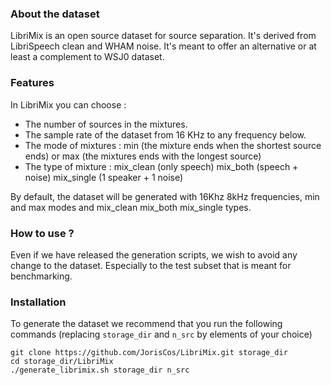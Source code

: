 ### About the dataset
LibriMix is an open source dataset for source separation. 
It's derived from LibriSpeech clean and WHAM noise. It's meant
to offer an alternative or at least a complement to WSJ0 dataset.

### Features
In LibriMix you can choose :
* The number of sources in the mixtures.
* The sample rate  of the dataset from 16 KHz to any frequency below. 
* The mode of mixtures : min (the mixture ends when the shortest source
 ends) or max (the mixtures ends with the longest source)
 * The type of mixture : mix_clean (only speech) mix_both (speech + 
 noise) mix_single (1 speaker + 1 noise)
 
By default, the dataset will be generated with 16Khz 8kHz 
frequencies, min and max modes and mix_clean mix_both mix_single 
types.
 
### How to use ?
Even if we have released the generation scripts, we wish to avoid 
any change to the dataset. Especially to the test subset that is 
meant for benchmarking.

### Installation 

To generate the dataset we recommend that you run the following 
commands (replacing `storage_dir` and `n_src` by elements of 
your choice)


```
git clone https://github.com/JorisCos/LibriMix.git storage_dir
cd storage_dir/LibriMix 
./generate_librimix.sh storage_dir n_src
```
